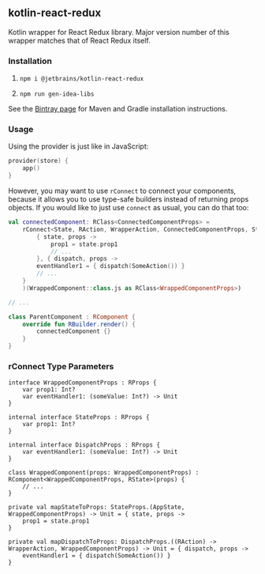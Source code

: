 ## kotlin-react-redux

Kotlin wrapper for React Redux library. Major version number of this wrapper matches that of React Redux itself.

### Installation

1. `npm i @jetbrains/kotlin-react-redux`

2. `npm run gen-idea-libs`

See the [Bintray page](https://bintray.com/kotlin/kotlin-js-wrappers/kotlin-react-redux) for Maven and Gradle 
installation instructions.

### Usage

Using the provider is just like in JavaScript:

```kotlin
provider(store) {
    app()
}
```

However, you may want to use `rConnect` to connect your components, because it allows you to use 
type-safe builders instead of returning props objects. If you would like to just use `connect` as usual,
you can do that too:

```kotlin
val connectedComponent: RClass<ConnectedComponentProps> =
    rConnect<State, RAction, WrapperAction, ConnectedComponentProps, StateProps, DispatchProps, WrappedComponentProps>(
        { state, props ->
            prop1 = state.prop1
            // ...
        }, { dispatch, props ->
        eventHandler1 = { dispatch(SomeAction()) }
        // ...
    }
    )(WrappedComponent::class.js as RClass<WrappedComponentProps>)

// ...

class ParentComponent : RComponent {
    override fun RBuilder.render() {
        connectedComponent {}
    }
}
```

### rConnect Type Parameters

```
interface WrappedComponentProps : RProps {
    var prop1: Int?
    var eventHandler1: (someValue: Int?) -> Unit
}

internal interface StateProps : RProps {
    var prop1: Int?
}

internal interface DispatchProps : RProps {
    var eventHandler1: (someValue: Int?) -> Unit
}

class WrappedComponent(props: WrappedComponentProps) : RComponent<WrappedComponentProps, RState>(props) {
    // ...
}

private val mapStateToProps: StateProps.(AppState, WrappedComponentProps) -> Unit = { state, props ->
    prop1 = state.prop1
}

private val mapDispatchToProps: DispatchProps.((RAction) -> WrapperAction, WrappedComponentProps) -> Unit = { dispatch, props ->
    eventHandler1 = { dispatch(SomeAction()) }
}
```

